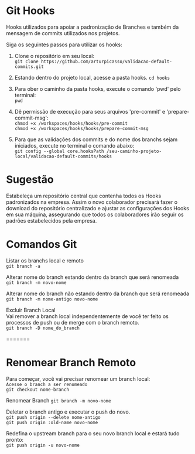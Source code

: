 # Git Hooks

Hooks utilizados para apoiar a padronização de Branches e também da mensagem de commits utilizados nos projetos.

Siga os seguintes passos para utilizar os hooks:

1) Clone o repositório em seu local: <br />
````git clone https://github.com/arturpicasso/validacao-default-commits.git````

2) Estando dentro do projeto local, acesse a pasta hooks. 
`cd hooks`

3) Para ober o caminho da pasta hooks, execute o comando 'pwd' pelo terminal: <br />
````pwd````

5) Dê permissão de execução para seus arquivos 'pre-commit' e 'prepare-commit-msg':  <br />
````chmod +x /workspaces/hooks/hooks/pre-commit```` <br />
````chmod +x /workspaces/hooks/hooks/prepare-commit-msg````

6) Para que as validações dos commits e do nome dos branchs sejam iniciados, execute no terminal o comando abaixo:  
````git config --global core.hooksPath /seu-caminho-projeto-local/validacao-default-commits/hooks````

# Sugestão

Estabeleça um repositório central que contenha todos os Hooks padronizados na empresa.
Assim o novo colaborador precisará fazer o download do repositório centralizado e ajustar as configurações dos Hooks em sua máquina, assegurando que todos os colaboradores irão seguir os padrões estabelecidos pela empresa.

# Comandos Git

Listar os branchs local e remoto <br />
````git branch -a````

Alterar nome do branch estando dentro da branch que será renomeada  <br />
````git branch -m novo-nome````

Alterar nome do branch não estando dentro da branch que será renomeada <br />
````git branch -m nome-antigo novo-nome````

Excluir Branch Local <br />
Vai remover a branch local independentemente de você ter feito os processos de push ou de merge com o branch remoto. <br />
````git branch -D nome_do_branch````

=======

# Renomear Branch Remoto

Para começar, você vai precisar renomear um branch local: <br />
````Acesse o branch a ser renomeado```` <br />
````git checkout nome-branch```` <br />

Renomear Branch 
````git branch -m novo-nome```` <br />

Deletar o branch antigo e executar o push do novo.<br />
````git push origin --delete nome-antigo```` <br />
````git push origin :old-name novo-nome````

Redefina o upstream branch para o seu novo branch local e estará tudo pronto:<br />
````git push origin -u novo-nome````

